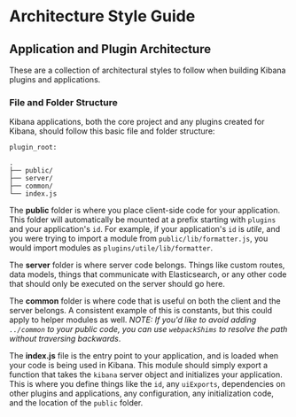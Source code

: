 # Architecture Style Guide

## Application and Plugin Architecture

These are a collection of architectural styles to follow when building Kibana plugins and applications.

### File and Folder Structure

Kibana applications, both the core project and any plugins created for Kibana, should follow this basic file and folder structure:

```
plugin_root:

.
├── public/
├── server/
├── common/
└── index.js
```

The **public** folder is where you place client-side code for your application. This folder will automatically be mounted at a prefix starting with `plugins` and your application's `id`. For example, if your application's `id` is *utile*, and you were trying to import a module from `public/lib/formatter.js`, you would import modules as `plugins/utile/lib/formatter`.

The **server** folder is where server code belongs. Things like custom routes, data models, things that communicate with Elasticsearch, or any other code that should only be executed on the server should go here.

The **common** folder is where code that is useful on both the client and the server belongs. A consistent example of this is constants, but this could apply to helper modules as well. *NOTE: If you'd like to avoid adding `../common` to your public code, you can use `webpackShims` to resolve the path without traversing backwards*.

The **index.js** file is the entry point to your application, and is loaded when your code is being used in Kibana. This module should simply export a function that takes the `kibana` server object and initializes your application. This is where you define things like the `id`, any `uiExports`, dependencies on other plugins and applications, any configuration, any initialization code, and the location of the `public` folder.